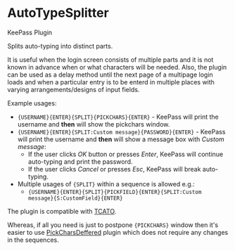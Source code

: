 # AutoTypeSplitter
KeePass Plugin

Splits auto-typing into distinct parts.

It is useful when the login screen consists of multiple parts and it is not known in advance when or what characters will be needed. Also, the plugin can be used as a delay method until the next page of a multipage login loads and when a particular entry is to be enterd in multiple places with varying arrangements/designs of input fields.

Example usages:
* `{USERNAME}{ENTER}{SPLIT}{PICKCHARS}{ENTER}` - KeePass will print the username and **then** will show the pickchars window.
* `{USERNAME}{ENTER}{SPLIT:Custom message}{PASSWORD}{ENTER}` - KeePass will print the username and **then** will show a message box with _Custom message_:
  * If the user clicks _OK_ button or presses _Enter_, KeePass will continue auto-typing and print the password.
  * If the user clicks _Cancel_ or presses _Esc_, KeePass will break auto-typing.
* Multiple usages of `{SPLIT}` within a sequence is allowed e.g.:
  * `{USERNAME}{ENTER}{SPLIT}{PICKFIELD}{ENTER}{SPLIT:Custom message}{S:CustomField}{ENTER}`

The plugin is compatible with [TCATO](https://keepass.info/help/v2/autotype_obfuscation.html).
  
Whereas, if all you need is just to postpone `{PICKCHARS}` window then it's easier to use [PickCharsDeffered](https://github.com/xatupal/PickCharsDeferred) plugin which does not require any changes in the sequences.
